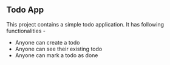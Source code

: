 ## Todo App

This project contains a simple todo application.
It has following functionalities -

- Anyone can create a todo
- Anyone can see their existing todo
- Anyone can mark a todo as done
